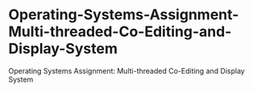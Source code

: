 # Operating-Systems-Assignment-Multi-threaded-Co-Editing-and-Display-System
Operating Systems Assignment: Multi-threaded Co-Editing and Display System

